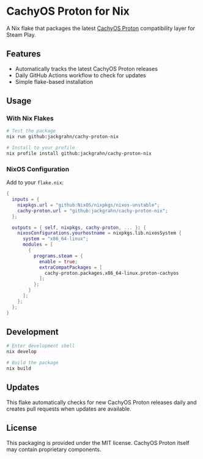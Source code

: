 # CachyOS Proton for Nix

A Nix flake that packages the latest [CachyOS Proton](https://cachyos.org/) compatibility layer for Steam Play.

## Features

- Automatically tracks the latest CachyOS Proton releases
- Daily GitHub Actions workflow to check for updates
- Simple flake-based installation

## Usage

### With Nix Flakes

```bash
# Test the package
nix run github:jackgrahn/cachy-proton-nix

# Install to your profile
nix profile install github:jackgrahn/cachy-proton-nix
```

### NixOS Configuration

Add to your `flake.nix`:

```nix
{
  inputs = {
    nixpkgs.url = "github:NixOS/nixpkgs/nixos-unstable";
    cachy-proton.url = "github:jackgrahn/cachy-proton-nix";
  };

  outputs = { self, nixpkgs, cachy-proton, ... }: {
    nixosConfigurations.yourhostname = nixpkgs.lib.nixosSystem {
      system = "x86_64-linux";
      modules = [
        {
          programs.steam = {
            enable = true;
            extraCompatPackages = [
              cachy-proton.packages.x86_64-linux.proton-cachyos
            ];
          };
        }
      ];
    };
  };
}
```

## Development

```bash
# Enter development shell
nix develop

# Build the package
nix build
```

## Updates

This flake automatically checks for new CachyOS Proton releases daily and creates pull requests when updates are available.

## License

This packaging is provided under the MIT license. CachyOS Proton itself may contain proprietary components.